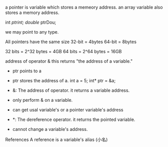 a pointer is variable which stores a memeory address.
an array variable also stores a memory address.

int *ptrint;
double* ptrDou;

we may point to any type.

All pointers have the same size
32-bit = 4bytes
64-bit = 8bytes

32 bits = 2^32 bytes = 4GB
64 bits = 2^64 bytes = 16GB

address of operator &
this returns "the address of a variable."

- ptr points to a
- ptr stores the address of a.
int a = 5;
int* ptr = &a;


- &: The address of operator.
it returns a variable address.
- only perform & on a variable.
- can get usal variable's or a pointer variable's address

- *: The dereference operator.
it returns the pointed variable.
- cannot change a variable's address.

References
A reference is a variable's alias (小名)
